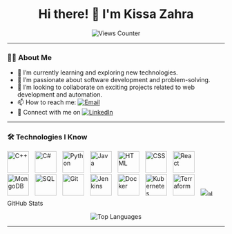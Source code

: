 <h1 align="center">Hi there! 👋 I'm Kissa Zahra</h1>

<p align="center">
  <img src="https://komarev.com/ghpvc/?username=kissasium&style=flat-square&color=blue" alt="Views Counter" />
</p>

---

### 👩‍💻 About Me
- 🌱 I’m currently learning and exploring new technologies.
- 🔭 I’m passionate about software development and problem-solving.
- 👯 I’m looking to collaborate on exciting projects related to web development and automation.
- 📫 How to reach me: [![Email](https://img.shields.io/badge/Email-Contact-red?style=flat&logo=gmail)](mailto:kissasium@gmail.com)
- 💼 Connect with me on [![LinkedIn](https://img.shields.io/badge/LinkedIn-Connect-blue?style=flat&logo=linkedin)](https://www.linkedin.com/in/kissa-zahra/)

---

### 🛠️ Technologies I Know

<p align="left">
  <img src="https://cdn.jsdelivr.net/gh/devicons/devicon/icons/cplusplus/cplusplus-original.svg" alt="C++" title="C++" width="50" style="margin-right: 10px;" />
  <img src="https://cdn.jsdelivr.net/gh/devicons/devicon/icons/csharp/csharp-original.svg" alt="C#" title="C#" width="50" style="margin-right: 10px;" />
  <img src="https://cdn.jsdelivr.net/gh/devicons/devicon/icons/python/python-original.svg" alt="Python" title="Python" width="50" style="margin-right: 10px;" />
  <img src="https://cdn.jsdelivr.net/gh/devicons/devicon/icons/java/java-original.svg" alt="Java" title="Java" width="50" style="margin-right: 10px;" />
  <img src="https://cdn.jsdelivr.net/gh/devicons/devicon/icons/html5/html5-original.svg" alt="HTML" title="HTML" width="50" style="margin-right: 10px;" />
  <img src="https://cdn.jsdelivr.net/gh/devicons/devicon/icons/css3/css3-original.svg" alt="CSS" title="CSS" width="50" style="margin-right: 10px;" />
  <img src="https://cdn.jsdelivr.net/gh/devicons/devicon/icons/react/react-original.svg" alt="React" title="React" width="50" style="margin-right: 10px;" />
  <img src="https://cdn.jsdelivr.net/gh/devicons/devicon/icons/mongodb/mongodb-original.svg" alt="MongoDB" title="MongoDB" width="50" style="margin-right: 10px;" />
  <img src="https://cdn.jsdelivr.net/gh/devicons/devicon/icons/mysql/mysql-original.svg" alt="SQL" title="SQL" width="50" style="margin-right: 10px;" />
  <img src="https://cdn.jsdelivr.net/gh/devicons/devicon/icons/git/git-original.svg" alt="Git" title="Git" width="50" style="margin-right: 10px;" />
  <img src="https://cdn.jsdelivr.net/gh/devicons/devicon/icons/jenkins/jenkins-original.svg" alt="Jenkins" title="Jenkins" width="50" style="margin-right: 10px;" />
  <img src="https://cdn.jsdelivr.net/gh/devicons/devicon/icons/docker/docker-original.svg" alt="Docker" title="Docker" width="50" style="margin-right: 10px;" />
  <img src="https://cdn.jsdelivr.net/gh/devicons/devicon/icons/kubernetes/kubernetes-plain.svg" alt="Kubernetes" title="Kubernetes" width="50" style="margin-right: 10px;" />
  <img src="https://cdn.jsdelivr.net/gh/devicons/devicon/icons/terraform/terraform-original.svg" alt="Terraform" title="Terraform" width="50" style="margin-right: 10px;" />
  <img src="https://cdn.jsdelivr.net/gh/devicons/devicon/icons/gitlab/gitla


---

### 📊 GitHub Stats
<p align="center">
  <img src="https://github-readme-stats.vercel.app/api/top-langs/?username=kissasium&layout=compact&theme=radical" alt="Top Languages" />
</p>

---

